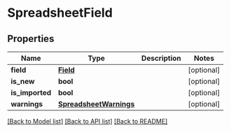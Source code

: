 # SpreadsheetField

## Properties
Name | Type | Description | Notes
------------ | ------------- | ------------- | -------------
**field** | [**Field**](Field.md) |  | [optional] 
**is_new** | **bool** |  | [optional] 
**is_imported** | **bool** |  | [optional] 
**warnings** | [**SpreadsheetWarnings**](SpreadsheetWarnings.md) |  | [optional] 

[[Back to Model list]](../README.md#documentation-for-models) [[Back to API list]](../README.md#documentation-for-api-endpoints) [[Back to README]](../README.md)


